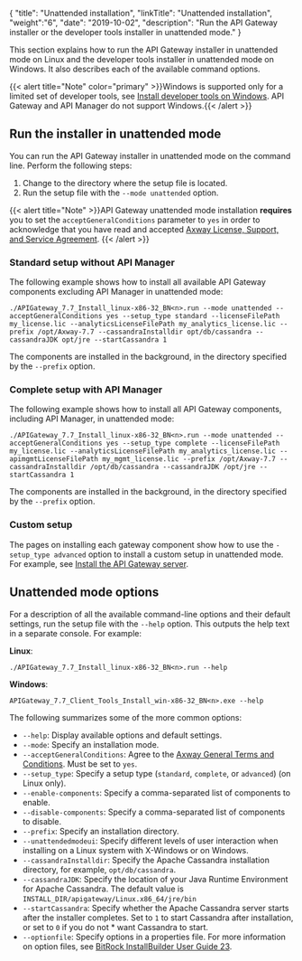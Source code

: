 {
"title": "Unattended installation",
"linkTitle": "Unattended installation",
"weight":"6",
"date": "2019-10-02",
"description": "Run the API Gateway installer or the developer tools installer in unattended mode."
}

This section explains how to run the API Gateway installer in unattended mode on Linux and the developer tools installer in unattended mode on Windows. It also describes each of the available command options.

{{< alert title="Note" color="primary" >}}Windows is supported only for a limited set of developer tools, see [Install developer tools on Windows](/docs/apim_installation/apigtw_install/install_dev_tools/). API Gateway and API Manager do not support Windows.{{< /alert >}}

## Run the installer in unattended mode

You can run the API Gateway installer in unattended mode on the command line. Perform the following steps:

1. Change to the directory where the setup file is located.
2. Run the setup file with the `--mode unattended` option.

{{< alert title="Note" >}}API Gateway unattended mode installation **requires** you to set the `acceptGeneralConditions` parameter to `yes` in order to acknowledge that you have read and accepted [Axway License, Support, and Service Agreement](https://cdn.axway.com/u/Axway_General_Conditions_version_april_2014_eng%20(France).pdf). {{< /alert >}}

### Standard setup without API Manager

The following example shows how to install all available API Gateway components excluding API Manager in unattended mode:

```
./APIGateway_7.7_Install_linux-x86-32_BN<n>.run --mode unattended --acceptGeneralConditions yes --setup_type standard --licenseFilePath my_license.lic --analyticsLicenseFilePath my_analytics_license.lic --prefix /opt/Axway-7.7 --cassandraInstalldir opt/db/cassandra --cassandraJDK opt/jre --startCassandra 1
```

The components are installed in the background, in the directory specified by the `--prefix` option.

### Complete setup with API Manager

The following example shows how to install all API Gateway components, including API Manager, in unattended mode:

```
./APIGateway_7.7_Install_linux-x86-32_BN<n>.run --mode unattended --acceptGeneralConditions yes --setup_type complete --licenseFilePath my_license.lic --analyticsLicenseFilePath my_analytics_license.lic --apimgmtLicenseFilePath my_mgmt_license.lic --prefix /opt/Axway-7.7 --cassandraInstalldir /opt/db/cassandra --cassandraJDK /opt/jre --startCassandra 1
```

The components are installed in the background, in the directory specified by the `--prefix` option.

### Custom setup

The pages on installing each gateway component show how to use the `-setup_type advanced` option to install a custom setup in unattended mode. For example, see [Install the API Gateway server](/docs/apim_installation/apigtw_install/install_gateway/).

## Unattended mode options

For a description of all the available command-line options and their default settings, run the setup file with the `--help` option. This outputs the help text in a separate console. For example:

**Linux**:

```
./APIGateway_7.7_Install_linux-x86-32_BN<n>.run --help
```

**Windows**:

```
APIGateway_7.7_Client_Tools_Install_win-x86-32_BN<n>.exe --help
```

The following summarizes some of the more common options:

* `--help`: Display available options and default settings.
* `--mode`: Specify an installation mode.
* `--acceptGeneralConditions`: Agree to the [Axway General Terms and Conditions](https://www.axway.com/sites/default/files/Legal_documents/License_general_conditions/Axway_General_Conditions_version_april_2014_eng_(France).pdf). Must be set to `yes`.
* `--setup_type`: Specify a setup type (`standard`, `complete`, or `advanced`) (on Linux only).
* `--enable-components`: Specify a comma-separated list of components to enable.
* `--disable-components`: Specify a comma-separated list of components to disable.
* `--prefix`: Specify an installation directory.
* `--unattendedmodeui`: Specify different levels of user interaction when installing on a Linux system with X-Windows or on Windows.  
* `--cassandraInstalldir`: Specify the Apache Cassandra installation directory, for example, `opt/db/cassandra`.
* `--cassandraJDK`: Specify the location of your Java Runtime Environment for Apache Cassandra. The default value is `INSTALL_DIR/apigateway/Linux.x86_64/jre/bin`
* `--startCassandra`: Specify whether the Apache Cassandra server starts after the installer completes. Set to `1` to start Cassandra after installation, or set to `0` if you do not * want Cassandra to start.
* `--optionfile`: Specify options in a properties file. For more information on option files, see [BitRock InstallBuilder User Guide 23](https://releases.bitrock.com/installbuilder/docs/installbuilder-userguide.html).
